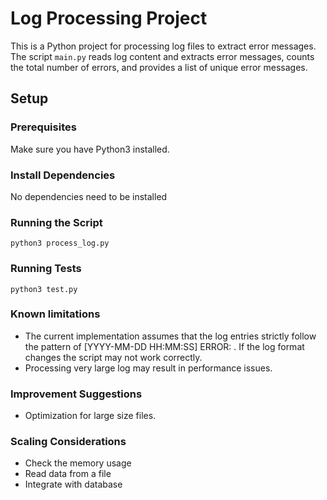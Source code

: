 # Log Processing Project

This is a Python project for processing log files to extract error messages. The script `main.py` reads log content and extracts error messages, counts the total number of errors, and provides a list of unique error messages.

## Setup

### Prerequisites
Make sure you have Python3 installed.


### Install Dependencies
No dependencies need to be installed

### Running the Script
 ```shell
python3 process_log.py
```
### Running Tests
```shell
python3 test.py
```
###  Known limitations
- The current implementation assumes that the log entries strictly follow the pattern of [YYYY-MM-DD HH:MM:SS] ERROR: <message>. If the log format changes the script may not work correctly.
- Processing very large log  may result in performance issues.
### Improvement Suggestions
- Optimization for large size files.
### Scaling Considerations
- Check the memory usage
- Read data from a file
- Integrate with database


